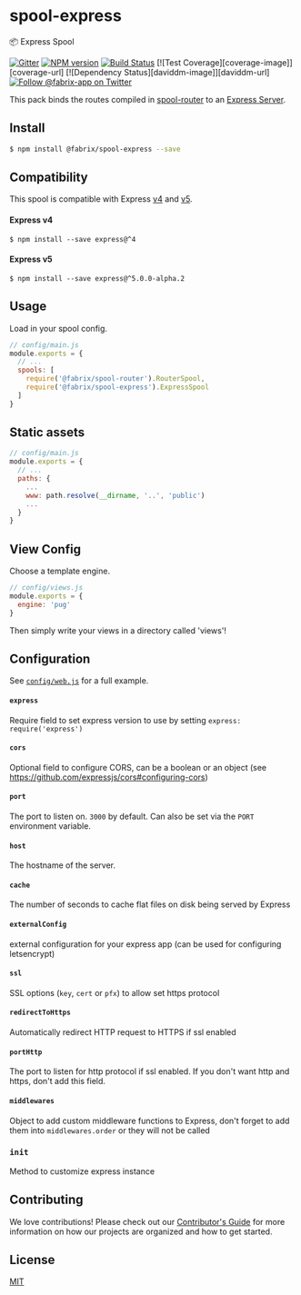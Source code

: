 # spool-express
:package: Express Spool

[![Gitter][gitter-image]][gitter-url]
[![NPM version][npm-image]][npm-url]
[![Build Status][ci-image]][ci-url]
[![Test Coverage][coverage-image]][coverage-url]
[![Dependency Status][daviddm-image]][daviddm-url]
[![Follow @fabrix-app on Twitter][twitter-image]][twitter-url]

This pack binds the routes compiled in [spool-router](https://github.com/fabrix-app/spool-router)
to an [Express Server](http://expressjs.com/en/api.html). 

## Install

```sh
$ npm install @fabrix/spool-express --save
```

## Compatibility

This spool is compatible with Express [v4](http://expressjs.com/en/4x/api.html) and [v5](https://github.com/expressjs/express/tree/5.0).

#### Express v4

```
$ npm install --save express@^4
```

#### Express v5

```
$ npm install --save express@^5.0.0-alpha.2
```

## Usage
Load in your spool config.

```js
// config/main.js
module.exports = {
  // ...
  spools: [
    require('@fabrix/spool-router').RouterSpool,
    require('@fabrix/spool-express').ExpressSpool
  ]
}
```

## Static assets
```js
// config/main.js
module.exports = {
  // ...
  paths: {
    ...
    www: path.resolve(__dirname, '..', 'public')
    ...
  }
}
```

## View Config
Choose a template engine.

```js
// config/views.js
module.exports = {
  engine: 'pug'
}
```

Then simply write your views in a directory called 'views'!

## Configuration

See [`config/web.js`](https://github.com/fabrix-app/spool-express/blob/master/archetype/config/web.js) for a full example.

#### `express`
Require field to set express version to use by setting `express: require('express')`

#### `cors`
Optional field to configure CORS, can be a boolean or an object (see https://github.com/expressjs/cors#configuring-cors)

#### `port`
The port to listen on. `3000` by default. Can also be set via the `PORT` environment variable.

#### `host`
The hostname of the server.

#### `cache`
The number of seconds to cache flat files on disk being served by Express

#### `externalConfig`
external configuration for your express app (can be used for configuring letsencrypt)

#### `ssl`
SSL options (`key`, `cert` or `pfx`) to allow set https protocol

#### `redirectToHttps`
Automatically redirect HTTP request to HTTPS if ssl enabled

#### `portHttp`
The port to listen for http protocol if ssl enabled. If you don't want http and https, don't add this field.

#### `middlewares`
Object to add custom middleware functions to Express, don't forget to add them into `middlewares.order` or they will not be called

### `init`
Method to customize express instance

## Contributing
We love contributions! Please check out our [Contributor's Guide](https://github.com/fabrix-app/fabrix/blob/master/.github/CONTRIBUTING.md) for more
information on how our projects are organized and how to get started.

## License
[MIT](https://github.com/fabrix-app/spool-express/blob/master/LICENSE)

[fabrix-image]: http://i.imgur.com/zfT2NEv.png
[fabrix-url]: http://fabrix.app
[npm-image]: https://img.shields.io/npm/v/@fabrix/spool-express.svg?style=flat-square
[npm-url]: https://npmjs.org/package/@fabrix/spool-express
[ci-image]: https://img.shields.io/circleci/project/github/fabrix-app/spool-express/master.svg
[ci-url]: https://circleci.com/gh/fabrix-app/spool-express/tree/master
[codeclimate-image]: https://img.shields.io/codeclimate/github/fabrix-app/spool-express.svg?style=flat-square
[codeclimate-url]: https://codeclimate.com/github/fabrix-app/spool-express
[gitter-image]: http://img.shields.io/badge/+%20GITTER-JOIN%20CHAT%20%E2%86%92-1DCE73.svg?style=flat-square
[gitter-url]: https://gitter.im/fabrix-app/fabrix
[twitter-image]: https://img.shields.io/twitter/follow/fabrix-app.svg?style=social
[twitter-url]: https://twitter.com/fabrix-app
